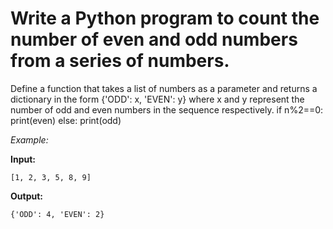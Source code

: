 # Write a Python program to count the number of even and odd numbers from a series of numbers.

Define a function that takes a list of numbers as a parameter and returns a dictionary in the form {'ODD': x, 'EVEN': y}
where x and y represent the number of odd and even numbers in the sequence respectively.
if n%2==0:
print(even)
else:
print(odd)

_Example:_

**Input:**

`[1, 2, 3, 5, 8, 9]`


**Output:**


`{'ODD': 4, 'EVEN': 2}`
